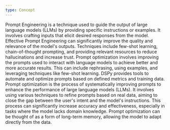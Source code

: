 ```yaml
---
type: Concept
---
```


Prompt Engineering is a technique used to guide the output of large language models (LLMs) by providing specific instructions or examples. It involves crafting inputs that elicit desired responses from the model. Effective Prompt Engineering can significantly improve the quality and relevance of the model's outputs. Techniques include few-shot learning, chain-of-thought prompting, and providing relevant resources to reduce hallucinations and increase trust. Prompt optimization involves improving the prompts used to interact with language models to achieve better and more accurate results. This can include rephrasing, using examples, and leveraging techniques like few-shot learning. DSPy provides tools to automate and optimize prompts based on defined metrics and training data. Prompt optimization is the process of systematically improving prompts to enhance the performance of large language models (LLMs). It involves using various techniques to refine prompts based on real data, aiming to close the gap between the user's intent and the model's instructions. This process can significantly increase accuracy and effectiveness, especially in tasks where the model lacks domain knowledge. Prompt optimization can be thought of as a form of long-term memory, allowing the model to adapt directly from the data.